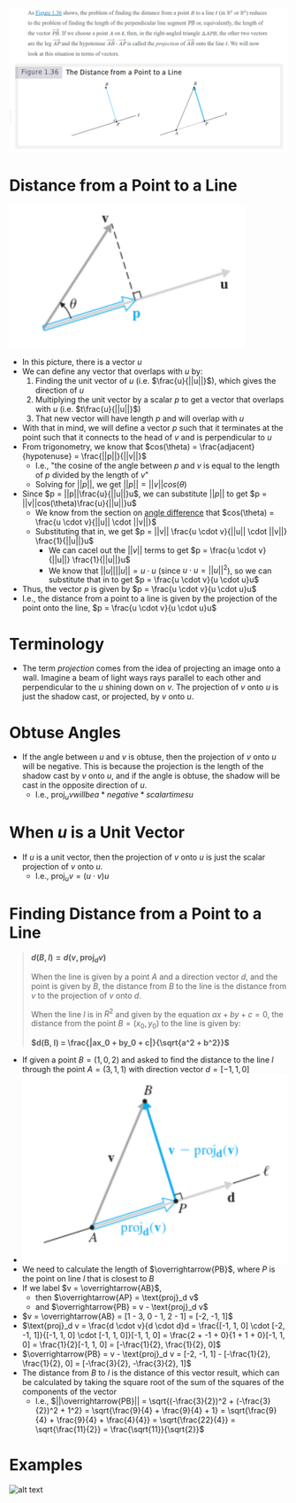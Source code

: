 
![alt text](pictures/projections.png)

# Distance from a Point to a Line

![alt text](pictures/distance-from-a-point-to-a-line.png)

- In this picture, there is a vector $u$
- We can define any vector that overlaps with $u$ by:
  1. Finding the unit vector of $u$ (i.e. $\frac{u}{||u||}$), which gives the direction of $u$
  2. Multiplying the unit vector by a scalar $p$ to get a vector that overlaps with $u$ (i.e. $t\frac{u}{||u||}$)
  3. That new vector will have length $p$ and will overlap with $u$
- With that in mind, we will define a vector $p$ such that it terminates at the point such that it connects to the head of $v$ and is perpendicular to $u$
- From trigonometry, we know that $cos(\theta) = \frac{adjacent}{hypotenuse} = \frac{||p||}{||v||}$
  - I.e., "the cosine of the angle between $p$ and $v$ is equal to the length of $p$ divided by the length of $v$"
  - Solving for $||p||$, we get $||p|| = ||v||cos(\theta)$
- Since $p = ||p||\frac{u}{||u||}u$, we can substitute $||p||$ to get $p = ||v||cos(\theta)\frac{u}{||u||}u$
  - We know from the section on [angle difference](./distance-and-angles.md#with-angles) that $cos(\theta) = \frac{u \cdot v}{||u|| \cdot ||v||}$
  - Substituting that in, we get $p = ||v|| \frac{u \cdot v}{||u|| \cdot ||v||} \frac{1}{||u||}u$
    - We can cacel out the $||v||$ terms to get $p = \frac{u \cdot v}{||u||} \frac{1}{||u||}u$
    - We know that $||u|| ||u|| = u \cdot u$ (since $u \cdot u = ||u||^2$), so we can substitute that in to get $p = \frac{u \cdot v}{u \cdot u}u$
- Thus, the vector $p$ is given by $p = \frac{u \cdot v}{u \cdot u}u$
- I.e., the distance from a point to a line is given by the projection of the point onto the line, $p = \frac{u \cdot v}{u \cdot u}u$


# Terminology

- The term *projection* comes from the idea of projecting an image onto a wall. Imagine a beam of light ways rays parallel to each other and perpendicular to the $u$ shining down on $v$. The projection of $v$ onto $u$ is just the shadow cast, or projected, by $v$ onto $u$.


# Obtuse Angles

- If the angle between $u$ and $v$ is obtuse, then the projection of $v$ onto $u$ will be negative. This is because the projection is the length of the shadow cast by $v$ onto $u$, and if the angle is obtuse, the shadow will be cast in the opposite direction of $u$.
  - I.e., $\text{proj}_u v will be a *negative* scalar times u$


# When $u$ is a Unit Vector

- If $u$ is a unit vector, then the projection of $v$ onto $u$ is just the scalar projection of $v$ onto $u$.
  - I.e., $\text{proj}_u v = (u \cdot v)u$


# Finding Distance from a Point to a Line


> **$d(B, l) = d(v,\text{proj}_d v)$**
>
> When the line is given by a point $A$ and a direction vector $d$, and the point is given by $B$, the distance from $B$ to the line is the distance from $v$ to the projection of $v$ onto $d$.
>
> When the line $l$ is in $R^2$ and given by the equation $ax + by + c = 0$, the distance from the point $B = (x_0, y_0)$ to the line is given by:
>
> **$d(B, l) = \frac{|ax_0 + by_0 + c|}{\sqrt{a^2 + b^2}}$**

- If given a point $B = (1, 0, 2)$ and asked to find the distance to the line $l$ through the point $A = (3, 1, 1)$ with direction vector $d = [-1, 1, 0]$
- ![alt text](pictures/projection-problem-1.png)
- We need to calculate the length of $\overrightarrow{PB}$, where $P$ is the point on line $l$ that is closest to $B$
- If we label $v = \overrightarrow{AB}$, 
  - then $\overrightarrow{AP} = \text{proj}_d v$
  - and $\overrightarrow{PB} = v - \text{proj}_d v$
- $v = \overrightarrow{AB} = [1 - 3, 0 - 1, 2 - 1] = [-2, -1, 1]$
- $\text{proj}_d v = \frac{d \cdot v}{d \cdot d}d = \frac{[-1, 1, 0] \cdot [-2, -1, 1]}{[-1, 1, 0] \cdot [-1, 1, 0]}[-1, 1, 0] = \frac{2 + -1 + 0}{1 + 1 + 0}[-1, 1, 0] = \frac{1}{2}[-1, 1, 0] = [-\frac{1}{2}, \frac{1}{2}, 0]$
- $\overrightarrow{PB} = v - \text{proj}_d v = [-2, -1, 1] - [-\frac{1}{2}, \frac{1}{2}, 0] = [-\frac{3}{2}, -\frac{3}{2}, 1]$
- The distance from $B$ to $l$ is the distance of this vector result, which can be calculated by taking the square root of the sum of the squares of the components of the vector
  - I.e., $||\overrightarrow{PB}|| = \sqrt{(-\frac{3}{2})^2 + (-\frac{3}{2})^2 + 1^2} = \sqrt{\frac{9}{4} + \frac{9}{4} + 1} = \sqrt{\frac{9}{4} + \frac{9}{4} + \frac{4}{4}} = \sqrt{\frac{22}{4}} = \sqrt{\frac{11}{2}} = \frac{\sqrt{11}}{\sqrt{2}}$




# Examples

![alt text](pictures/projection-examples.png)


